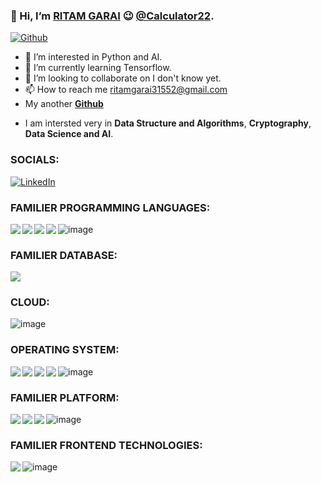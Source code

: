 ### 👋 Hi, I’m <u>RITAM GARAI</u>  😉 <u>@Calculator22</u>.
[![Github](https://img.shields.io/github/followers/Ritam22?style=social)](https://github.com/Ritam22)
- 👀 I’m interested in Python and AI.
- 🌱 I’m currently learning Tensorflow.
- 💞️ I’m looking to collaborate on I don't know yet.
- 📫 How to reach me ritamgarai31552@gmail.com
- My another <a href="https://github.com/Ritam/22"><b>Github</b></a>
<!---
Calculator22/Calculator22 is a ✨ special ✨ repository because its `README.md` (this file) appears on your GitHub profile.
You can click the Preview link to take a look at your changes.
--->
- I am intersted very in <b>Data Structure and Algorithms</b>, <b>Cryptography</b>, <b> Data Science and AI</b>.

### SOCIALS:
<a href="https://www.linkedin.com/in/ritam-garai-8b27111a7/">![LinkedIn](https://img.shields.io/badge/LinkedIn-0077B5?style=for-the-badge&logo=linkedin&logoColor=white)</a>

### FAMILIER PROGRAMMING LANGUAGES:

<img align="left" src="https://img.shields.io/badge/Python-FFD43B?style=for-the-badge&logo=python&logoColor=darkgreen"/>

<img align="left" src="https://img.shields.io/badge/JavaScript-323330?style=for-the-badge&logo=javascript&logoColor=F7DF1E"/>

<img align="left" src="https://img.shields.io/badge/C-00599C?style=for-the-badge&logo=c&logoColor=white"/>
<img align="left" src="https://img.shields.io/badge/Java-ED8B00?style=for-the-badge&logo=java&logoColor=white"/>

![image](https://img.shields.io/badge/C%2B%2B-00599C?style=for-the-badge&logo=c%2B%2B&logoColor=white)

<div>
<h3>FAMILIER DATABASE:</h3>
<img src="https://img.shields.io/badge/MySQL-00000F?style=for-the-badge&logo=mysql&logoColor=white"></img>
</div>

### CLOUD:

![image](https://img.shields.io/badge/Google_Cloud-4285F4?style=for-the-badge&logo=google-cloud&logoColor=white)

### OPERATING SYSTEM:

<img align="left" src="https://img.shields.io/badge/Ubuntu-E95420?style=for-the-badge&logo=ubuntu&logoColor=white"/>

<img align="left" src="https://img.shields.io/badge/Kali_Linux-557C94?style=for-the-badge&logo=kali-linux&logoColor=white"/>

<img align="left" src="https://img.shields.io/badge/Linux_Mint-87CF3E?style=for-the-badge&logo=linux-mint&logoColor=white"/>

<img align="left" src="https://img.shields.io/badge/Windows-0078D6?style=for-the-badge&logo=windows&logoColor=white"/>

![image](https://img.shields.io/badge/Android-3DDC84?style=for-the-badge&logo=android&logoColor=white)

### FAMILIER PLATFORM:

<img align="left" src="https://img.shields.io/badge/Visual_Studio_Code-0078D4?style=for-the-badge&logo=visual%20studio%20code&logoColor=white"/>

<img align="left" src="https://img.shields.io/badge/pycharm-143?style=for-the-badge&logo=pycharm&logoColor=black&color=black&labelColor=green"/>

<img align="left" src="https://img.shields.io/badge/IntelliJIDEA-000000.svg?style=for-the-badge&logo=intellij-idea&logoColor=white"/>

![image](https://img.shields.io/badge/Spyder-838485?style=for-the-badge&logo=spyder%20ide&logoColor=maroon)

### FAMILIER FRONTEND TECHNOLOGIES:

<img align="left" src="https://img.shields.io/badge/Bootstrap-563D7C?style=for-the-badge&logo=bootstrap&logoColor=white"/>

![image](https://img.shields.io/badge/Angular-DD0031?style=for-the-badge&logo=angular&logoColor=white)


